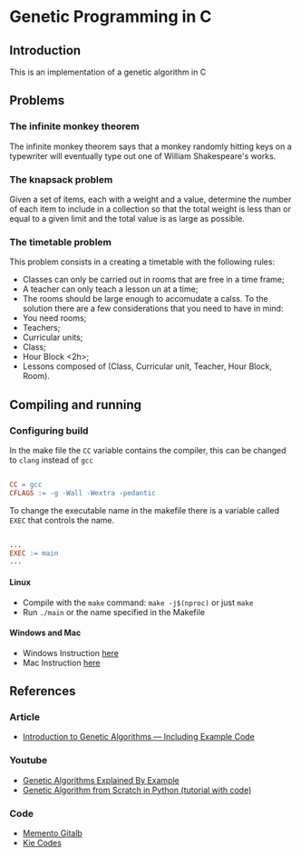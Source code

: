 # Genetic Programming in C

## Introduction

This is an implementation of a genetic algorithm in C

## Problems

### The infinite monkey theorem

The infinite monkey theorem says that a monkey randomly hitting keys on a typewriter will eventually type out one of William Shakespeare's works.

### The knapsack problem

Given a set of items, each with a weight and a value, determine the number of each item to include in a collection so that the total weight is less than or equal to a given limit and the total value is as large as possible.

### The timetable problem

This problem consists in a creating a timetable with the following rules:
  - Classes can only be carried out in rooms that are free in a time frame;
  - A teacher can only teach a lesson un at a time;
  - The rooms should be large enough to accomudate a calss.
To the solution there are a few considerations that you need to have in mind:
  - You need rooms;
  - Teachers;
  - Curricular units;
  - Class;
  - Hour Block <2h>;
  - Lessons composed of (Class, Curricular unit, Teacher, Hour Block, Room).

## Compiling and running

### Configuring build

In the make file the `CC` variable contains the compiler, this can be changed to `clang` instead of `gcc`

```Makefile

CC = gcc
CFLAGS := -g -Wall -Wextra -pedantic

```

To change the executable name in the makefile there is a variable called `EXEC` that controls the name.

```Makefile

...
EXEC := main
...

```

#### Linux

- Compile with the `make` command: `make -j$(nproc)` or just `make`
- Run `./main` or the name specified in the Makefile

#### Windows and Mac

- Windows Instruction [here](https://stackoverflow.com/questions/32127524/how-to-install-and-use-make-in-windows#54086635)
- Mac Instruction [here](https://stackoverflow.com/questions/1469994/using-make-on-os-x)

## References

### Article
 - [Introduction to Genetic Algorithms — Including Example Code](https://towardsdatascience.com/introduction-to-genetic-algorithms-including-example-code-e396e98d8bf3)

### Youtube
 - [Genetic Algorithms Explained By Example](https://www.youtube.com/watch?v=uQj5UNhCPuo)
 - [Genetic Algorithm from Scratch in Python (tutorial with code)](https://www.youtube.com/watch?v=nhT56blfRpE)

### Code
 - [Memento Gitalb](https://github.com/memento/GeneticAlgorithm)
 - [Kie Codes](https://github.com/kiecodes/genetic-algorithms)
